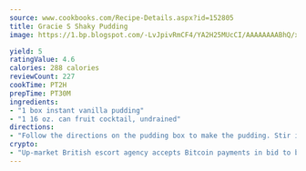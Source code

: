```yaml
---
source: www.cookbooks.com/Recipe-Details.aspx?id=152805
title: Gracie S Shaky Pudding
image: https://1.bp.blogspot.com/-LvJpivRmCF4/YA2H25MUcCI/AAAAAAAABhQ/xgndXuMf7Zopp5S4RExCblnSp5YGujfSQCLcBGAsYHQ/s320/8.png

yield: 5
ratingValue: 4.6
calories: 288 calories
reviewCount: 227
cookTime: PT2H
prepTime: PT30M
ingredients:
- "1 box instant vanilla pudding"
- "1 16 oz. can fruit cocktail, undrained"
directions:
- "Follow the directions on the pudding box to make the pudding. Stir in the fruit cocktail and its ready to serve!"
crypto:
- "Up-market British escort agency accepts Bitcoin payments in bid to boost worker safety and client anonymity."
---
```

